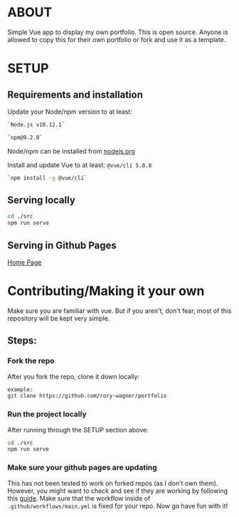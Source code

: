 # ABOUT

Simple Vue app to display my own portfolio.
This is open source.
Anyone is allowed to copy this for their own portfolio or fork and use it as a template.

# SETUP

## Requirements and installation

Update your Node/npm version to at least:
```bash
`Node.js v18.12.1`

`npm@9.2.0`
```
Node/npm can be installed from [nodejs.org](https://nodejs.org)

Install and update Vue to at least:
`@vue/cli 5.0.8`

```bash
`npm install -g @vue/cli`
```

## Serving locally

```bash
cd ./src
npm run serve
```

## Serving in Github Pages

[Home Page](https://rory-wagner.github.io/portfolio/)

# Contributing/Making it your own

Make sure you are familiar with vue.
But if you aren't, don't fear, most of this repository will be kept very simple.

## Steps:

### Fork the repo

After you fork the repo, clone it down locally:
```bash
example:
git clone https://github.com/rory-wagner/portfolio
```

### Run the project locally

After running through the SETUP section above:

```bash
cd ./src
npm run serve
```

### Make sure your github pages are updating

This has not been tested to work on forked repos (as I don't own them).
However, you might want to check and see if they are working by following this [guide](https://docs.github.com/en/pages/getting-started-with-github-pages/using-custom-workflows-with-github-pages).
Make sure that the workflow inside of ```.github/workflows/main.yml``` is fixed for your repo.
Now go have fun with it!
